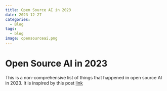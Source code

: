 ```yaml
---
title: Open Source AI in 2023
date: 2023-12-27
categories:
  - Blog
tags:
  - blog
image: opensourceai.png
---
```


# Open Source AI in 2023

This is a non-comprehensive list of things that happened in open source AI in 2023. It is inspired by this post [link]()

